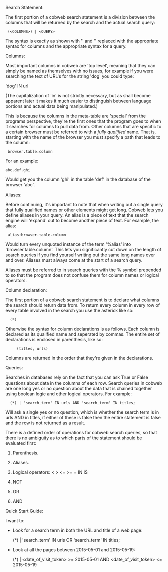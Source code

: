 Search Statement:

The first portion of a cobweb search statement is a division between the columns
that will be returned by the search and the actual search query:

     (<COLUMNS>) | <QUERY>

The syntax is exactly as shown with '<COLUMNS>' and '<QUERY>' replaced with the
appropriate syntax for columns and the appropriate syntax for a query.

Columns:

Most important columns in cobweb are 'top level', meaning that they can simply
be named as themselves with no issues, for example if you were searching the text
of URL's for the string 'dog' you could type:

   'dog' IN url

(The capitalization of 'in' is not strictly necessary, but as shall become 
apparent later it makes it much easier to distinguish between language portions
and actual data being manipulated.)

This is because the columns in the meta-table are 'special' from the programs 
perspective, they're the first ones that the program goes to when it searches
for columns to pull data from. Other columns that are specific to a certain
browser must be referred to with a *fully qualified* name. That is, starting
with the name of the browser you must specify a path that leads to the column:

     browser.table.column

For an example:

    abc.def.ghi

Would get you the column 'ghi' in the table 'def' in the database of the browser
'abc'. 

Aliases:

Before continuing, it's important to note that when writing out a single query
that fully qualified names or other elements might get long. Cobweb lets you 
define aliases in your query. An alias is a piece of text that the search engine
will 'expand' out to become another piece of text. For example, the alias:

     alias:browser.table.column

Would turn every unquoted instance of the term '%alias' into 
'browser.table.column'. This lets you significantly cut down on the length of
search queries if you find yourself writing out the same long names over and
over. Aliases must always come at the start of a search query. 

Aliases must be referred to in search queries with the % symbol prepended to
so that the program does not confuse them for column names or logical operators.

Column declaration:

The first portion of a cobweb search statement is to declare what columns the
search should return data from. To return every column in every row of every
table involved in the search you use the asterick like so:

      (*)

Otherwise the syntax for column declarations is as follows. Each column is 
declared as its qualified name and seperated by commas. The entire set of 
declarations is enclosed in parenthesis, like so:

	     (titles, urls)

Columns are returned in the order that they're given in the declarations.

Queries:

Searches in databases rely on the fact that you can ask True or False questions
about data in the columns of each row. Search queries in cobweb are one long yes
or no question about the data that is chained together using boolean logic and
other logical operators. For example:

      (*) | 'search_term' IN urls AND 'search_term' IN titles;

Will ask a single yes or no question, which is whether the search term is in
urls AND in titles, if either of these is false then the entire statement is
false and the row is not returned as a result.

There is a defined order of operations for cobweb search queries, so that there
is no ambiguity as to which parts of the statement should be evaluated first:

1. Parenthesis.

2. Aliases.

3. Logical operators: < > <= >= = IN IS 

4. NOT

5. OR

6. AND

Quick Start Guide:

I want to:

- Look for a search term in both the URL and title of a web page:

  (*) | 'search_term' IN urls OR 'search_term' IN titles;

- Look at all the pages between 2015-05-01 and 2015-05-19:

  (*) | <date_of_visit_token> >= 2015-05-01 AND <date_of_visit_token> <= 2015-05-19